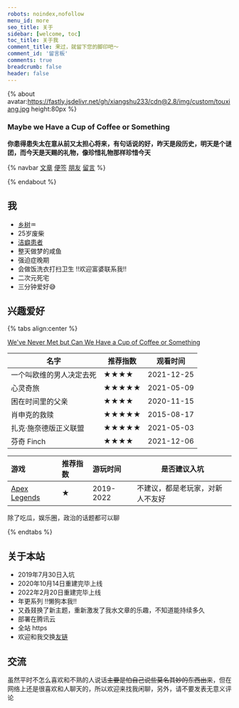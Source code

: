 ```yaml
---
robots: noindex,nofollow
menu_id: more
seo_title: 关于
sidebar: [welcome, toc]
toc_title: 关于我
comment_title: 来过，就留下您的脚印吧～
comment_id: '留言板'
comments: true
breadcrumb: false
header: false
---
```


{% about avatar:https://fastly.jsdelivr.net/gh/xiangshu233/cdn@2.8/img/custom/touxiang.jpg height:80px %}

<h3>Maybe we Have a Cup of Coffee or Something</h3>

**你患得患失太在意从前又太担心将来，有句话说的好，昨天是段历史，明天是个谜团，而今天是天赐的礼物，像珍惜礼物那样珍惜今天**

{% navbar [文章](/) [便签](/notes/) [朋友](/friends/) [留言](#comments) %}

{% endabout %}



## 我
- [乡树](https://www.16personalities.com/profiles/adf14902911ea)♒️
- 25岁废柴
- [洁癖患者](https://b23.tv/NnaTV5)
- 整天做梦的咸鱼
- 强迫症晚期
- 会做饭洗衣打扫卫生 !!欢迎富婆联系我!!
- 二次元死宅
- 三分钟爱好😅


## 兴趣爱好

{% tabs align:center %}

<!-- tab 音乐 -->

[We've Never Met but Can We Have a Cup of Coffee or Something](https://music.163.com/#/song?id=1398802958)

<!-- tab 影视 -->

| 名字                     | 推荐指数 | 观看时间   |
| ------------------------ | -------- | ---------- |
| 一个叫欧维的男人决定去死 | ★★★★     | 2021-12-25 |
| 心灵奇旅                 | ★★★★★    | 2021-05-09 |
| 困在时间里的父亲         | ★★★★     | 2020-11-15 |
| 肖申克的救赎             | ★★★★★    | 2015-08-17 |
| 扎克·施奈德版正义联盟    | ★★★★★    | 2021-05-03 |
| 芬奇 Finch               | ★★★★     | 2021-12-06 |

<!-- tab 游戏 -->

| 游戏            | 推荐指数 | 游玩时间 | 是否建议入坑 |
| :-------------- | :------- | :------- | -------- |
| [Apex Legends](https://www.ea.com/games/apex-legends?isLocalized=true)| ★        | 2019-2022     | 不建议，都是老玩家，对新人不友好 |

<!-- tab 话题 -->

除了吃瓜，娱乐圈，政治的话题都可以聊

{% endtabs %}

## 关于本站

- 2019年7月30日入坑
- 2020年10月14日重建完毕上线
- 2022年2月20日重建完毕上线
- 年更系列 !!懒狗本我!!
- 又叒叕换了新主题，重新激发了我水文章的乐趣，不知道能持续多久
- 部署在腾讯云
- 全站 https
- 欢迎和我交换[友链](https://xiangshu233.cn/friends/)

## 交流

虽然平时不怎么喜欢和不熟的人说话~~主要是怕自己说些莫名其妙的东西出来~~，但在网络上还是很喜欢和人聊天的，所以欢迎来找我闲聊，另外，请不要发表无意义评论
